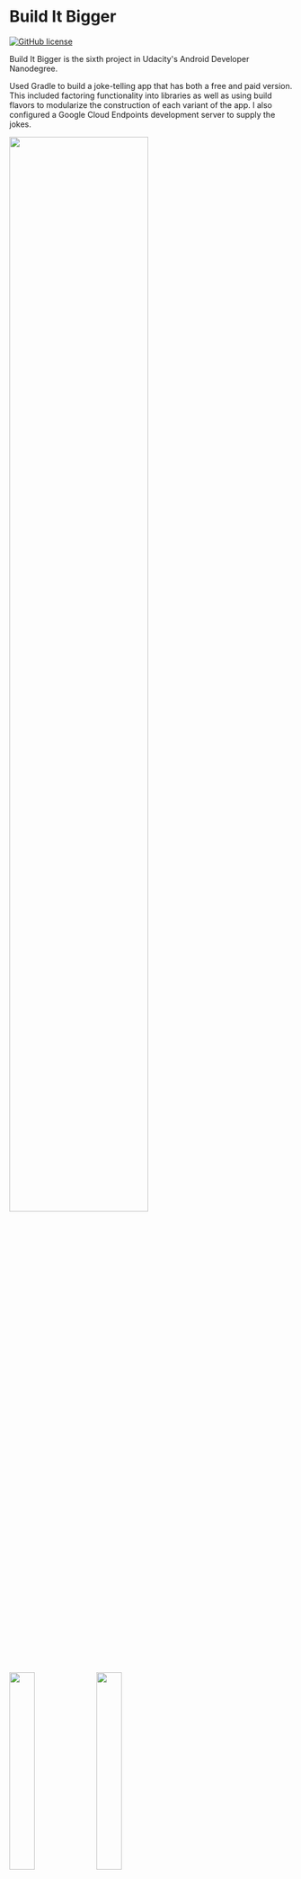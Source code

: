 # Build It Bigger
[![GitHub license](https://img.shields.io/crates/l/rustc-serialize.svg)](https://github.com/DmitryMalkovich/build-It-bigger/blob/master/LICENSE.txt)

Build It Bigger is the sixth project in Udacity's Android Developer Nanodegree.

Used Gradle to build a joke-telling app that has both a free and paid version. This included factoring functionality into libraries as well as using build flavors to modularize the construction of each variant of the app. I also configured a Google Cloud Endpoints development server to supply the jokes.

<img width="70%" src="https://cloud.githubusercontent.com/assets/2931932/16211085/14a47646-3748-11e6-884e-e39fb3957282.jpeg" />
<img width="30%" src="https://cloud.githubusercontent.com/assets/2931932/16211092/1fb5eace-3748-11e6-84d9-b7e91a897c56.png" />
<img width="30%" src="https://cloud.githubusercontent.com/assets/2931932/16211093/1fbaaa8c-3748-11e6-8d85-529392ad28d9.png" />

## License

Copyright 2016 Dmitry Malkovich

Licensed under the Apache License, Version 2.0 (the "License");
you may not use this file except in compliance with the License.
You may obtain a copy of the License at

    http://www.apache.org/licenses/LICENSE-2.0

Unless required by applicable law or agreed to in writing, software
distributed under the License is distributed on an "AS IS" BASIS,
WITHOUT WARRANTIES OR CONDITIONS OF ANY KIND, either express or implied.
See the License for the specific language governing permissions and
limitations under the License.
